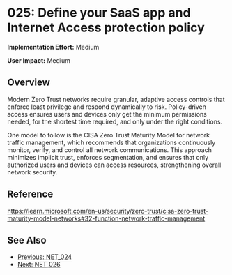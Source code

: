 ﻿# 025: Define your SaaS app and Internet Access protection policy

**Implementation Effort:** Medium

**User Impact:** Medium

## Overview
Modern Zero Trust networks require granular, adaptive access controls that enforce least privilege and respond dynamically to risk. Policy-driven access ensures users and devices only get the minimum permissions needed, for the shortest time required, and only under the right conditions.

One model to follow is the CISA Zero Trust Maturity Model for network traffic management, which recommends that organizations continuously monitor, verify, and control all network communications. This approach minimizes implicit trust, enforces segmentation, and ensures that only authorized users and devices can access resources, strengthening overall network security.

## Reference

https://learn.microsoft.com/en-us/security/zero-trust/cisa-zero-trust-maturity-model-networks#32-function-network-traffic-management

## See Also
- [Previous: NET_024](NET_024.md)
- [Next: NET_026](NET_026.md)
